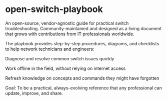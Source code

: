 # open-switch-playbook
An open-source, vendor-agnostic guide for practical switch troubleshooting.
Community-maintained and designed as a living document that grows with contributions from IT professionals worldwide.

The playbook provides step-by-step procedures, diagrams, and checklists to help network technicians and engineers:

Diagnose and resolve common switch issues quickly

Work offline in the field, without relying on internet access

Refresh knowledge on concepts and commands they might have forgotten

Goal: To be a practical, always-evolving reference that any professional can update, improve, and share.

